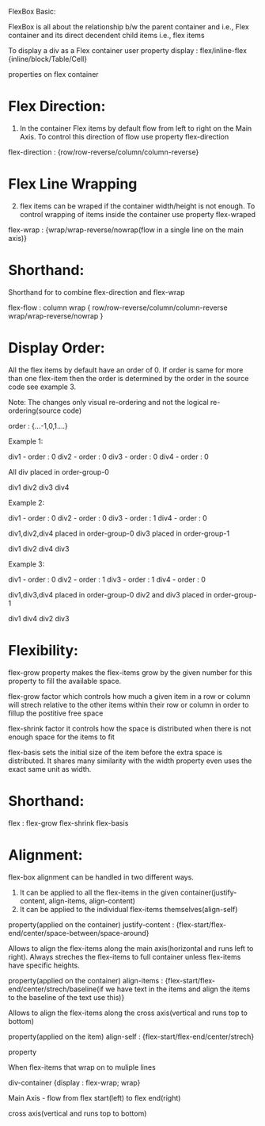 FlexBox Basic:

FlexBox is all about the relationship b/w the parent container and i.e., Flex container and its direct decendent child items i.e., flex items

To display a div as a Flex container user property display : flex/inline-flex {inline/block/Table/Cell}


properties on flex container

Flex Direction:
==============

1. In the container Flex items by default flow from left to right on the Main Axis. To control this direction of flow use property flex-direction

flex-direction : {row/row-reverse/column/column-reverse}

Flex Line Wrapping
==================

2. flex items can be wraped if the container width/height is not enough. To control wrapping of items inside the container use property flex-wraped

flex-wrap : {wrap/wrap-reverse/nowrap(flow in a single line on the main axis)}

Shorthand:
=========

Shorthand for to combine flex-direction and flex-wrap

flex-flow : column wrap { row/row-reverse/column/column-reverse wrap/wrap-reverse/nowrap }

Display Order:
==============

All the flex items by default have an order of 0. If order is same for more than one flex-item then the order is determined by the order in the source code 
see example 3.

Note: The changes only visual re-ordering and not the logical re-ordering(source code)

order : {...-1,0,1....}

Example 1:

div1 - order : 0
div2 - order : 0
div3 - order : 0
div4 - order : 0

All div placed in order-group-0

div1 div2 div3 div4

Example 2:

div1 - order : 0
div2 - order : 0
div3 - order : 1
div4 - order : 0

div1,div2,div4 placed in order-group-0
div3 placed in order-group-1

div1 div2 div4 div3

Example 3:

div1 - order : 0
div2 - order : 1
div3 - order : 1
div4 - order : 0

div1,div3,div4 placed in order-group-0
div2 and div3 placed in order-group-1

div1 div4 div2 div3

Flexibility:
============


flex-grow property makes the flex-items grow by the given number for this property to fill the available space.

flex-grow factor which controls how much a given item in a row or column will strech relative to the other items within their row or column in order to fillup the
postitive free space 

flex-shrink factor it controls how the space is distributed when there is not enough space for the items to fit 

flex-basis sets the initial size of the item before the extra space is distributed. It shares many similarity with the width property even uses the exact same
unit as width.


Shorthand:
==========

flex : flex-grow flex-shrink flex-basis


Alignment:
==========

flex-box alignment can be handled in two different ways.

1. It can be applied to all the flex-items in the given container(justify-content, align-items, align-content)
2. It can be applied to the individual flex-items themselves(align-self)

property(applied on the container)
justify-content : {flex-start/flex-end/center/space-between/space-around}

Allows to align the flex-items along the main axis(horizontal and runs left to right). Always streches the flex-items to full container unless flex-items 
have specific heights.


property(applied on the container)
align-items : {flex-start/flex-end/center/strech/baseline(if we have text in the items and align the items to the baseline of the text use this)}
 
Allows to align the flex-items along the cross axis(vertical and runs top to bottom)	

property(applied on the item)
align-self  : {flex-start/flex-end/center/strech}


property

When flex-items that wrap on to muliple lines 

div-container {display :  flex-wrap; wrap}



Main Axis - flow from flex start(left) to flex end(right)

cross axis(vertical and runs top to bottom)	

